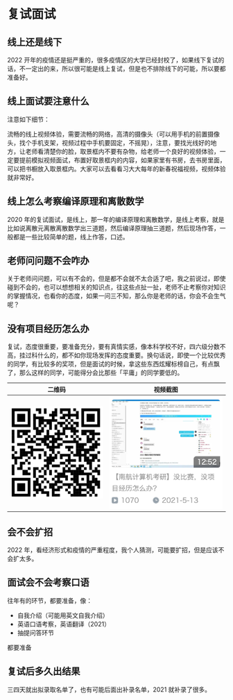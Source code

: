 # 复试面试



## 线上还是线下

2022 开年的疫情还是挺严重的，很多疫情区的大学已经封校了，如果线下复试的话，不一定出的来，所以很可能是线上复试，但是也不排除线下的可能，所以要都准备好。



## 线上面试要注意什么

注意如下细节：

流畅的线上视频体验，需要流畅的网络，高清的摄像头（可以用手机的前置摄像头，找个手机支架，视频过程中手机要固定，不摇晃），注意，要找光线好的地方，让老师看清楚你的脸，取景框内不要有杂物，给老师一个良好的视频体验，一定要提前模拟视频面试，布置好取景框内的内容，如果家里有书房，去书房里面，可以把书橱放入取景框内。大家可以去看看习大大每年的新春祝福视频，视频体验就非常好。



## 线上怎么考察编译原理和离散数学

2020 年的复试面试，是线上，那一年的编译原理和离散数学，是线上考察，就是比如说离散元离散离散数学出三道题，然后编译原理抽三道题，然后现场作答，一般都是一些比较简单的题，线上作答，口述。



## 老师问问题不会咋办

关于老师问问题，可以有不会的，但是都不会就不太合适了吧，我之前说过，即使碰到不会的，也可以想想相关的知识点，往这些点扯一扯，老师不止考察你对知识的掌握情况，也看你的态度，如果一问三不知，那么你是老师的话，你会不会生气呢？



## 没有项目经历怎么办

复试，态度很重要，要准备充分，要有真情实感，像本科学校不好，四六级分数不高，挂过科什么的，都不如你现场发挥的态度重要。换句话说，即使一个比较优秀的同学，有比较多的奖项，但是面试的时候，拿这些东西炫耀标榜自己，有点飘了，那么这样的同学，可能得分会比那些「平庸」的同学要低的。

| 二维码                                                       | 视频截图                                                     |
| ------------------------------------------------------------ | ------------------------------------------------------------ |
| <img src="assets/image-20220309095830151.png" alt="image-20220309095830151" style="zoom:50%;" /> | ![image-20220309095021405](assets/image-20220309095021405.png) |



## 会不会扩招

2022 年，看经济形式和疫情的严重程度，我个人猜测，可能要扩招，但是应该不会扩太多。



## 面试会不会考察口语

往年有的环节，都要准备，像：

* 自我介绍（可能用英文自我介绍）
* 英语口语考察，英语翻译（2021）
* 抽提问答环节

都要准备



## 复试后多久出结果

三四天就出拟录取名单了，也有可能后面出补录名单，2021 就补录了很多。